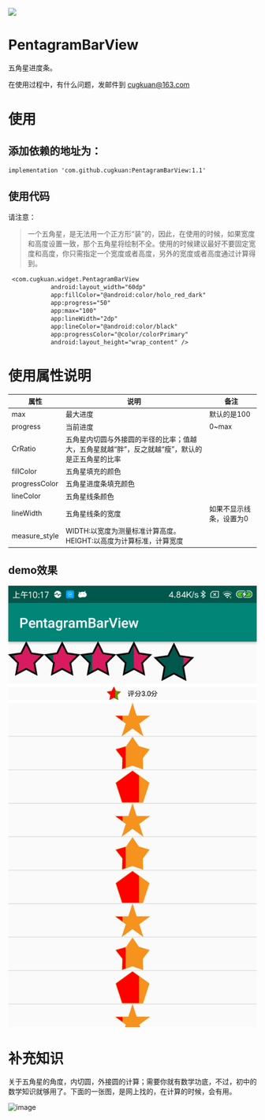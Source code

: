 
[![](https://jitpack.io/v/cugkuan/PentagramBarView.svg)](https://jitpack.io/#cugkuan/PentagramBarView)
# PentagramBarView

五角星进度条。

在使用过程中，有什么问题，发邮件到 cugkuan@163.com

# 使用
## 添加依赖的地址为：
```
implementation 'com.github.cugkuan:PentagramBarView:1.1'  
```

## 使用代码
请注意：
> 一个五角星，是无法用一个正方形“装”的，因此，在使用的时候，如果宽度和高度设置一致，那个五角星将绘制不全。使用的时候建议最好不要固定宽度和高度，你只需指定一个宽度或者高度，另外的宽度或者高度通过计算得到。
```
 <com.cugkuan.widget.PentagramBarView
            android:layout_width="60dp"
            app:fillColor="@android:color/holo_red_dark"
            app:progress="50"
            app:max="100"
            app:lineWidth="2dp"
            app:lineColor="@android:color/black"
            app:progressColor="@color/colorPrimary"
            android:layout_height="wrap_content" />

```

# 使用属性说明

|属性|说明|备注|
|-----|----|----|
|max|最大进度|默认的是100|
|progress|当前进度|0~max|
|CrRatio|五角星内切圆与外接圆的半径的比率；值越大，五角星就越“胖”，反之就越“瘦”，默认的是正五角星的比率| |
|fillColor|五角星填充的颜色| |
|progressColor|五角星进度条填充颜色| |
|lineColor|五角星线条颜色||
|lineWidth|五角星线条的宽度|如果不显示线条，设置为0|
|measure_style|WIDTH:以宽度为测量标准计算高度。<br>HEIGHT:以高度为计算标准，计算宽度| |

## demo效果
![image](image/WechatIMG1.png)


# 补充知识
关于五角星的角度，内切圆，外接圆的计算；需要你就有数学功底，不过，初中的数学知识就够用了。下面的一张图，是网上找的，在计算的时候，会有用。


![image](https://camo.githubusercontent.com/4890aa0cbf8aa07d04212bbfea92df09e15ac68e/68747470733a2f2f75706c6f61642d696d616765732e6a69616e7368752e696f2f75706c6f61645f696d616765732f393431343334342d646566666233343861353266616138382e6a70673f696d6167654d6f6772322f6175746f2d6f7269656e742f7374726970253743696d61676556696577322f322f772f31323430)
